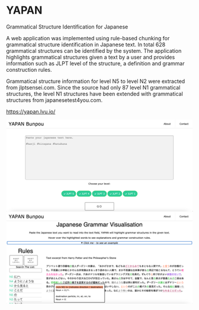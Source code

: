 # YAPAN
Grammatical Structure Identification for Japanese

A web application was implemented using rule-based chunking for grammatical structure identification in Japanese text. In total 628 grammatical structures can be identified by the system. The application highlights grammatical structures given a text by a user and provides information such as JLPT level of the structure, a definition and grammar construction rules.


Grammatical structure information for level N5 to level N2 were extracted from jlptsensei.com. Since the source had only 87 level N1 grammatical structures, the level N1 structures have been extended with grammatical structures from japanesetest4you.com.


https://yapan.lvu.io/



![Screenshot Front Page](https://github.com/leduvu/YAPAN/blob/main/yapan1.png)
![Screenshot Example](https://github.com/leduvu/YAPAN/blob/main/yapan2.png)
